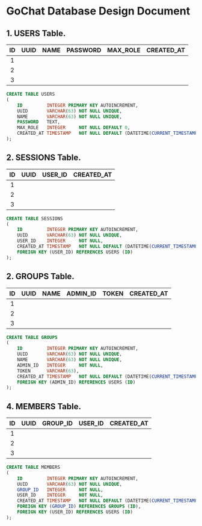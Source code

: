 # GoChat Database Design Document

## 1. USERS Table.

| ID | UUID | NAME | PASSWORD | MAX_ROLE | CREATED_AT |
| :-: | :-: | :-: | :-: | :-: | :-: |
| 1 |  |  |  |  |  |
| 2 |  |  |  |  |  |
| 3 |  |  |  |  |  |

```sql
CREATE TABLE USERS
(
    ID         INTEGER PRIMARY KEY AUTOINCREMENT,
    UUID       VARCHAR(63) NOT NULL UNIQUE,
    NAME       VARCHAR(63) NOT NULL UNIQUE,
    PASSWORD   TEXT,
    MAX_ROLE   INTEGER     NOT NULL DEFAULT 0,
    CREATED_AT TIMESTAMP   NOT NULL DEFAULT (DATETIME(CURRENT_TIMESTAMP, 'LOCALTIME'))
);
```

## 2. SESSIONS Table.

| ID | UUID | USER_ID | CREATED_AT |
| :-: | :-: | :-: | :-: |
| 1 |  |  |  |
| 2 |  |  |  |
| 3 |  |  |  |

```sql
CREATE TABLE SESSIONS
(
    ID         INTEGER PRIMARY KEY AUTOINCREMENT,
    UUID       VARCHAR(63) NOT NULL UNIQUE,
    USER_ID    INTEGER     NOT NULL,
    CREATED_AT TIMESTAMP   NOT NULL DEFAULT (DATETIME(CURRENT_TIMESTAMP, 'LOCALTIME')),
    FOREIGN KEY (USER_ID) REFERENCES USERS (ID)
);
```

## 2. GROUPS Table.

| ID | UUID | NAME | ADMIN_ID | TOKEN | CREATED_AT |
| :-: | :-: | :-: | :-: | :-: | :-: |
| 1 |  |  |  |  |  |
| 2 |  |  |  |  |  |
| 3 |  |  |  |  |  |

```sql
CREATE TABLE GROUPS
(
    ID         INTEGER PRIMARY KEY AUTOINCREMENT,
    UUID       VARCHAR(63) NOT NULL UNIQUE,
    NAME       VARCHAR(63) NOT NULL UNIQUE,
    ADMIN_ID   INTEGER     NOT NULL,
    TOKEN      VARCHAR(63),
    CREATED_AT TIMESTAMP   NOT NULL DEFAULT (DATETIME(CURRENT_TIMESTAMP, 'LOCALTIME')),
    FOREIGN KEY (ADMIN_ID) REFERENCES USERS (ID)
);
```

## 4. MEMBERS Table.

| ID | UUID | GROUP_ID | USER_ID | CREATED_AT |
| :-: | :-: | :-: | :-: | :-: |
| 1 |  |  |  |  |
| 2 |  |  |  |  |
| 3 |  |  |  |  |

```sql
CREATE TABLE MEMBERS
(
    ID         INTEGER PRIMARY KEY AUTOINCREMENT,
    UUID       VARCHAR(63) NOT NULL UNIQUE,
    GROUP_ID   INTEGER     NOT NULL,
    USER_ID    INTEGER     NOT NULL,
    CREATED_AT TIMESTAMP   NOT NULL DEFAULT (DATETIME(CURRENT_TIMESTAMP, 'LOCALTIME')),
    FOREIGN KEY (GROUP_ID) REFERENCES GROUPS (ID),
    FOREIGN KEY (USER_ID) REFERENCES USERS (ID)
);
```

